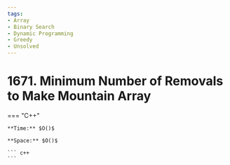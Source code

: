 ```yaml
---
tags:
- Array
- Binary Search
- Dynamic Programming
- Greedy
- Unsolved
---
```



# 1671. Minimum Number of Removals to Make Mountain Array

=== "C++"

    **Time:** $O()$

    **Space:** $O()$

    ``` c++
    ```
